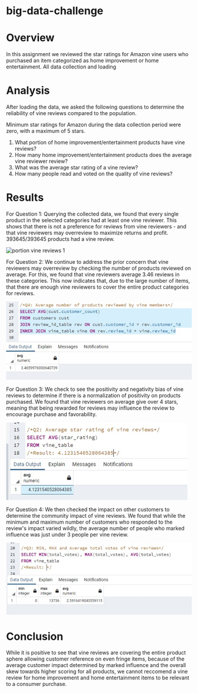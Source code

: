 # big-data-challenge
# Overview
In this assignment we reviewed the star ratings for Amazon vine users who purchased an item categorized as home improvement or home entertainment. All data collection and loading 

# Analysis
After loading the data, we asked the following questions to determine the reliability of vine reviews compared to the population.

Minimum star ratings for Amazon during the data collection period were zero, with a maximum of 5 stars.

1. What portion of home improvement/entertainment products have vine reviews?
2. How many home improvement/entertainment products does the average vine reviewer review?
3. What was the average star rating of a vine review?
4. How many people read and voted on the quality of vine reviews?

# Results

For Question 1: Querying the collected data, we found that every single product in the selected categories had at least one vine reviewer. This shows that there is not a preference for reviews from vine reviewers - and that vine reviewers may overreview to maximize returns and profit. 393645/393645 products had a vine review.

![portion vine reviews 1](numProdTotal.jpg)

For Question 2: We continue to address the prior concern that vine reviewers may overreview by checking the number of products reviewed on average. For this, we found that vine reviewers average 3.46 reviews in these categories. This now indicates that, due to the large number of items, that there are enough vine reviewers to cover the entire product categories for reviews.

![average_products_reviewed](vineAvgProdReview.jpg)

For Question 3: We check to see the positivity and negativity bias of vine reviews to determine if there is a normalization of positivity on products purchased. We found that vine reviewers on average give over 4 stars, meaning that being rewarded for reviews may influence the review to encourage purchase and favorability.

![average_score](AvgVinRev.jpg)

For Question 4: We then checked the impact on other customers to determine the community impact of vine reviews. We found that while the minimum and maximum number of customers who responded to the review's impact varied wildly, the average number of people who marked influence was just under 3 people per vine review. 

![impact_stats](statsVineRevs.jpg)

# Conclusion

While it is positive to see that vine reviews are covering the entire product sphere allowing customer reference on even fringe items, because of the average customer impact determined by marked influence and the overall skew towards higher scoring for all products, we cannot reccomend a vine review for home improvement and home entertainment items to be relevant to a consumer purchase.
